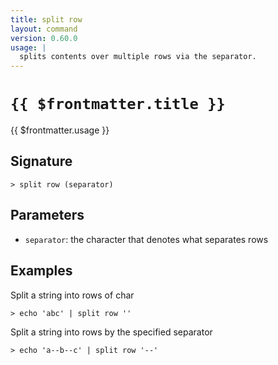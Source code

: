 ```yaml
---
title: split row
layout: command
version: 0.60.0
usage: |
  splits contents over multiple rows via the separator.
---
```


# `{{ $frontmatter.title }}`

<div style='white-space: pre-wrap;'>{{ $frontmatter.usage }}</div>

## Signature

`> split row (separator)`

## Parameters

- `separator`: the character that denotes what separates rows

## Examples

Split a string into rows of char

```shell
> echo 'abc' | split row ''
```

Split a string into rows by the specified separator

```shell
> echo 'a--b--c' | split row '--'
```
